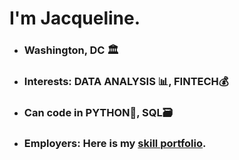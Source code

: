 # I'm Jacqueline.

* ### Washington, DC 🏛️
* ### Interests: **DATA ANALYSIS** 📊, **FINTECH**💰
* ### Can code in **PYTHON**🐍, **SQL**🗃️
* ### Employers: Here is my [skill portfolio](https://github.com/jacqrayn/data_analysis_code_skill_portfolio).



